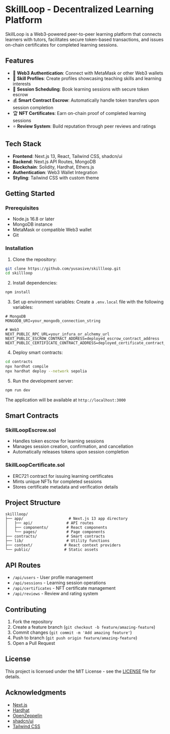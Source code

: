 # SkillLoop - Decentralized Learning Platform

SkillLoop is a Web3-powered peer-to-peer learning platform that connects learners with tutors, facilitates secure token-based transactions, and issues on-chain certificates for completed learning sessions.

## Features

- 🔐 **Web3 Authentication**: Connect with MetaMask or other Web3 wallets
- 👥 **Skill Profiles**: Create profiles showcasing teaching skills and learning interests
- 📅 **Session Scheduling**: Book learning sessions with secure token escrow
- 💰 **Smart Contract Escrow**: Automatically handle token transfers upon session completion
- 🏆 **NFT Certificates**: Earn on-chain proof of completed learning sessions
- ⭐ **Review System**: Build reputation through peer reviews and ratings

## Tech Stack

- **Frontend**: Next.js 13, React, Tailwind CSS, shadcn/ui
- **Backend**: Next.js API Routes, MongoDB
- **Blockchain**: Solidity, Hardhat, Ethers.js
- **Authentication**: Web3 Wallet Integration
- **Styling**: Tailwind CSS with custom theme

## Getting Started

### Prerequisites

- Node.js 16.8 or later
- MongoDB instance
- MetaMask or compatible Web3 wallet
- Git

### Installation

1. Clone the repository:
```bash
git clone https://github.com/yusasive/skillloop.git
cd skillloop
```

2. Install dependencies:
```bash
npm install
```

3. Set up environment variables:
Create a `.env.local` file with the following variables:
```env
# MongoDB
MONGODB_URI=your_mongodb_connection_string

# Web3
NEXT_PUBLIC_RPC_URL=your_infura_or_alchemy_url
NEXT_PUBLIC_ESCROW_CONTRACT_ADDRESS=deployed_escrow_contract_address
NEXT_PUBLIC_CERTIFICATE_CONTRACT_ADDRESS=deployed_certificate_contract_address
```

4. Deploy smart contracts:
```bash
cd contracts
npx hardhat compile
npx hardhat deploy --network sepolia
```

5. Run the development server:
```bash
npm run dev
```

The application will be available at `http://localhost:3000`

## Smart Contracts

### SkillLoopEscrow.sol
- Handles token escrow for learning sessions
- Manages session creation, confirmation, and cancellation
- Automatically releases tokens upon session completion

### SkillLoopCertificate.sol
- ERC721 contract for issuing learning certificates
- Mints unique NFTs for completed sessions
- Stores certificate metadata and verification details

## Project Structure

```
skillloop/
├── app/                    # Next.js 13 app directory
│   ├── api/               # API routes
│   ├── components/        # React components
│   └── pages/             # Page components
├── contracts/             # Smart contracts
├── lib/                   # Utility functions
├── context/              # React context providers
└── public/               # Static assets
```

## API Routes

- `/api/users` - User profile management
- `/api/sessions` - Learning session operations
- `/api/certificates` - NFT certificate management
- `/api/reviews` - Review and rating system

## Contributing

1. Fork the repository
2. Create a feature branch (`git checkout -b feature/amazing-feature`)
3. Commit changes (`git commit -m 'Add amazing feature'`)
4. Push to branch (`git push origin feature/amazing-feature`)
5. Open a Pull Request

## License

This project is licensed under the MIT License - see the [LICENSE](LICENSE) file for details.

## Acknowledgments

- [Next.js](https://nextjs.org/)
- [Hardhat](https://hardhat.org/)
- [OpenZeppelin](https://openzeppelin.com/)
- [shadcn/ui](https://ui.shadcn.com/)
- [Tailwind CSS](https://tailwindcss.com/)